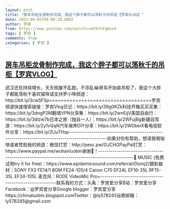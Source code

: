 ```yaml
---
layout: post
title: "房车吊柜龙骨制作完成，我这个胖子都可以荡秋千的吊柜【罗宾VLOG】"
date: 2022-09-05T09:00:18.000Z
author: 罗宾
from: https://www.youtube.com/watch?v=HYhTnFgKxo4
tags: [ 罗宾 ]
comments: True
categories: [ 罗宾 ]
---
```

<!--1662368418000-->
[房车吊柜龙骨制作完成，我这个胖子都可以荡秋千的吊柜【罗宾VLOG】](https://www.youtube.com/watch?v=HYhTnFgKxo4)
------

<div>
武汉还在持续增长，天天核酸不乱跑，不添乱😂房车开始装吊柜了，我这个大胖子都能荡秋千喜欢猫咪请支持罗小咪频道：http://bit.ly/3cwSF5p===================================罗宾频道快速搜索链接：罗宾Vlog日记：https://bit.ly/39g0KZk科技开箱买买买集：https://bit.ly/3dngP2M翻墙VPN分享集：https://bit.ly/2wnEijV美国自由行：https://bit.ly/3dlzw7b日本之旅（独自一人）：https://bit.ly/2WFujBg新疆自驾游：https://bit.ly/2y1vQqN汽车保养DIY分享：https://bit.ly/2WDbeiX看电视软件分享：https://bit.ly/2UuTHqx------------------------------------------------------------------------------------------------如果对你有帮助，想请我喝咖啡或者赞助我的频道：微信打赏：http://pesc.pw/GJCHGPayPal打赏：https://www.paypal.me/wuhanluobin谢谢🙏！-----------------------------------------------------------------------------------------------🎵 MUSIC (免费试用try it for free)：https://www.epidemicsound.com/referral/0lzmj2/摄影器材：SONY FX3  FE14/1.8GM FE24-105/4                     Canon C70                     EF24L                     EF16-35L                     RF15-35L                     EF24-105L                     麦克风：RODE VideoMic Pro+--------------------------------------------------------联系我的方式：头条：罗宾爱分享B站：罗宾爱分享Facebook：@罗宾爱分享Google blogger：罗宾爱分享  https://chinaluobin.blogspot.comTwitter：@ly578245谷歌邮箱：ly578245@gmail.com
</div>
